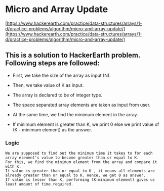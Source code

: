 # Micro and Array Update
[https://www.hackerearth.com/practice/data-structures/arrays/1-d/practice-problems/algorithm/micro-and-array-update/](https://www.hackerearth.com/practice/data-structures/arrays/1-d/practice-problems/algorithm/micro-and-array-update/)
## This is a solution to HackerEarth problem. Following steps are followed:

-   First, we take the size of the array as input (N).

-   Then,  we take value of K as input.

-   The array is declared to be of integer type.

-   The space separated array elements are taken as input from user.

-   At the same time, we find the minimum element in the array.

-   If minimum element is greater than K, we print 0 else we print value of 
	(K - minimum element) as the answer.
	
### Logic
    We are supposed to find out the minimum time it takes to for each array element's value to become greater than or equal to K. 
    For this, we find the minimum element from the array and compare it with K. 
    If value is greater than or equal to K , it means all elements are already greater than or equal to K. Hence, we get 0 as answer. 
    If value is lesser than K, performing (K-minimum element) gives us least amount of time required.
